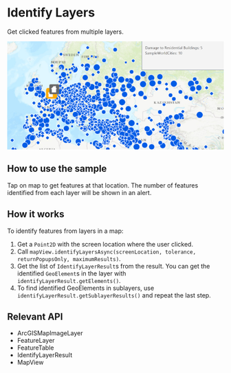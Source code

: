 # Identify Layers

Get clicked features from multiple layers.

![](IdentifyLayers.png)

## How to use the sample

Tap on map to get features at that location. The number of features identified from each layer will be shown in an alert.

## How it works

To identify features from layers in a map:


1. Get a `Point2D` with the screen location where the user clicked.
2. Call `mapView.identifyLayersAsync(screenLocation, tolerance, returnPopupsOnly, maximumResults)`.
3. Get the list of `IdentifyLayerResult`s from the result. You can get the identified `GeoElement`s in the layer with `identifyLayerResult.getElements()`.
4. To find identified GeoElements in sublayers, use `identifyLayerResult.getSublayerResults()` and repeat the last step.


## Relevant API


* ArcGISMapImageLayer
* FeatureLayer
* FeatureTable
* IdentifyLayerResult
* MapView

